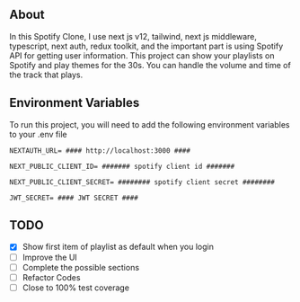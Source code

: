 ## About
In this Spotify Clone, I use next js v12, tailwind, next js middleware, typescript, next auth, redux toolkit, and the important part is using Spotify API for getting user information.
This project can show your playlists on Spotify and play themes for the 30s.
You can handle the volume and time of the track that plays.


## Environment Variables

To run this project, you will need to add the following environment variables to your .env file

`NEXTAUTH_URL= #### http://localhost:3000 ####`

`NEXT_PUBLIC_CLIENT_ID= ####### spotify client id #######`

`NEXT_PUBLIC_CLIENT_SECRET= ######## spotify client secret ########`

`JWT_SECRET= #### JWT SECRET ####`

## TODO
- [x] Show first item of playlist as default when you login
- [ ] Improve the UI
- [ ] Complete the possible sections
- [ ] Refactor Codes
- [ ] Close to 100% test coverage